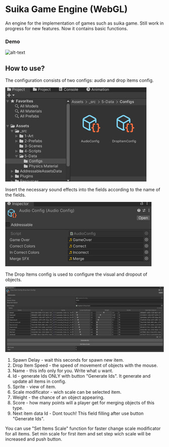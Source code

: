 # Suika Game Engine (WebGL)
An engine for the implementation of games such as suika game. Still work in progress for new features. 
Now it contains basic functions.

### Demo
![alt-text](img/gameplay.gif)

## How to use?

The configuration consists of two configs: audio and drop items config.

![Gameplay](img/configs.jpg)

Insert the necessary sound effects into the fields according to the name of the fields.

![Gameplay](img/audio_config_pic.jpg)

The Drop Items config is used to configure the visual and dropout of objects.

![Gameplay](img/items_config_pic.jpg)

1. Spawn Delay - wait this seconds for spawn new item.
2. Drop Item Speed - the speed of movement of objects with the mouse.
3. Name - this info only for you. Write what u want.
4. Id - generate Ids ONLY with button "Generate Ids". It generate and update all items in config.
5. Sprite - view of item.
6. Scale modificator - wich scale can be selected item.
7. Weight - the chance of an object appearing.
8. Score - how many points will a player get for merging objects of this type.
9. Next item data Id - Dont touch! This field filling after use button "Generate Ids".

You can use "Set Items Scale" function for faster change scale modificator for all items. Set min scale for first item and set step wich scale will be increased and push button.
